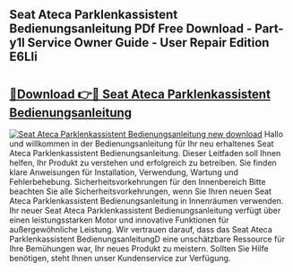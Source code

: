 ## Seat Ateca Parklenkassistent Bedienungsanleitung PDf Free Download - Part-y1l Service Owner Guide - User Repair Edition E6LIi

# <h2><a href="http://df1u5nq.blite.top/?on=Seat+Ateca+Parklenkassistent+Bedienungsanleitung">🔗Download 👉🔴 Seat Ateca Parklenkassistent Bedienungsanleitung</a></h2>

[![Seat Ateca Parklenkassistent Bedienungsanleitung new download](https://i.imgur.com/lujVjoI.png)](http://df1u5nq.blite.top/?on=Seat+Ateca+Parklenkassistent+Bedienungsanleitung)
Hallo und willkommen in der Bedienungsanleitung für Ihr neu erhaltenes Seat Ateca Parklenkassistent Bedienungsanleitung. Dieser Leitfaden soll Ihnen helfen, Ihr Produkt zu verstehen und erfolgreich zu betreiben. Sie finden klare Anweisungen für Installation, Verwendung, Wartung und Fehlerbehebung. Sicherheitsvorkehrungen für den Innenbereich Bitte beachten Sie alle Sicherheitsvorkehrungen, wenn Sie Ihren neuen Seat Ateca Parklenkassistent Bedienungsanleitung in Innenräumen verwenden. Ihr neuer Seat Ateca Parklenkassistent Bedienungsanleitung verfügt über einen leistungsstarken Motor und innovative Funktionen für außergewöhnliche Leistung. Wir vertrauen darauf, dass das Seat Ateca Parklenkassistent BedienungsanleitungD eine unschätzbare Ressource für Ihre Bemühungen war, Ihr neues Produkt zu meistern. Sollten Sie Hilfe benötigen, steht Ihnen unser Kundenservice zur Verfügung.
